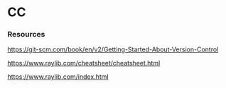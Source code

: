 # CC

### Resources

https://git-scm.com/book/en/v2/Getting-Started-About-Version-Control

https://www.raylib.com/cheatsheet/cheatsheet.html

https://www.raylib.com/index.html
